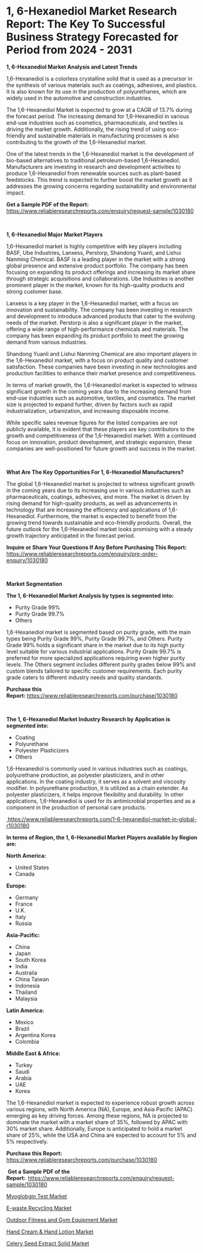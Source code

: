 <p><h1>1, 6-Hexanediol Market Research Report: The Key To Successful Business Strategy Forecasted for Period from 2024 - 2031</h1></p><p><strong>1, 6-Hexanediol Market Analysis and Latest Trends</strong></p>
<p><p>1,6-Hexanediol is a colorless crystalline solid that is used as a precursor in the synthesis of various materials such as coatings, adhesives, and plastics. It is also known for its use in the production of polyurethanes, which are widely used in the automotive and construction industries.</p><p>The 1,6-Hexanediol Market is expected to grow at a CAGR of 13.7% during the forecast period. The increasing demand for 1,6-Hexanediol in various end-use industries such as cosmetics, pharmaceuticals, and textiles is driving the market growth. Additionally, the rising trend of using eco-friendly and sustainable materials in manufacturing processes is also contributing to the growth of the 1,6-Hexanediol market.</p><p>One of the latest trends in the 1,6-Hexanediol market is the development of bio-based alternatives to traditional petroleum-based 1,6-Hexanediol. Manufacturers are investing in research and development activities to produce 1,6-Hexanediol from renewable sources such as plant-based feedstocks. This trend is expected to further boost the market growth as it addresses the growing concerns regarding sustainability and environmental impact.</p></p>
<p><strong>Get a Sample PDF of the Report:&nbsp;</strong> <a href="https://www.reliableresearchreports.com/enquiry/request-sample/1030180">https://www.reliableresearchreports.com/enquiry/request-sample/1030180</a></p>
<p>&nbsp;</p>
<p><strong>1, 6-Hexanediol Major Market Players</strong></p>
<p><p>1,6-Hexanediol market is highly competitive with key players including BASF, Ube Industries, Lanxess, Perstorp, Shandong Yuanli, and Lishui Nanming Chemical. BASF is a leading player in the market with a strong global presence and extensive product portfolio. The company has been focusing on expanding its product offerings and increasing its market share through strategic acquisitions and collaborations. Ube Industries is another prominent player in the market, known for its high-quality products and strong customer base.</p><p>Lanxess is a key player in the 1,6-Hexanediol market, with a focus on innovation and sustainability. The company has been investing in research and development to introduce advanced products that cater to the evolving needs of the market. Perstorp is also a significant player in the market, offering a wide range of high-performance chemicals and materials. The company has been expanding its product portfolio to meet the growing demand from various industries.</p><p>Shandong Yuanli and Lishui Nanming Chemical are also important players in the 1,6-Hexanediol market, with a focus on product quality and customer satisfaction. These companies have been investing in new technologies and production facilities to enhance their market presence and competitiveness.</p><p>In terms of market growth, the 1,6-Hexanediol market is expected to witness significant growth in the coming years due to the increasing demand from end-use industries such as automotive, textiles, and cosmetics. The market size is projected to expand further, driven by factors such as rapid industrialization, urbanization, and increasing disposable income.</p><p>While specific sales revenue figures for the listed companies are not publicly available, it is evident that these players are key contributors to the growth and competitiveness of the 1,6-Hexanediol market. With a continued focus on innovation, product development, and strategic expansion, these companies are well-positioned for future growth and success in the market.</p></p>
<p>&nbsp;</p>
<p><strong>What Are The Key Opportunities For 1, 6-Hexanediol Manufacturers?</strong></p>
<p><p>The global 1,6-Hexanediol market is projected to witness significant growth in the coming years due to its increasing use in various industries such as pharmaceuticals, coatings, adhesives, and more. The market is driven by rising demand for high-quality products, as well as advancements in technology that are increasing the efficiency and applications of 1,6-Hexanediol. Furthermore, the market is expected to benefit from the growing trend towards sustainable and eco-friendly products. Overall, the future outlook for the 1,6-Hexanediol market looks promising with a steady growth trajectory anticipated in the forecast period.</p></p>
<p><strong>Inquire or Share Your Questions If Any Before Purchasing This Report:</strong> <a href="https://www.reliableresearchreports.com/enquiry/pre-order-enquiry/1030180">https://www.reliableresearchreports.com/enquiry/pre-order-enquiry/1030180</a></p>
<p>&nbsp;</p>
<p><strong>Market Segmentation</strong></p>
<p><strong>The 1, 6-Hexanediol Market Analysis by types is segmented into:</strong></p>
<p><ul><li>Purity Grade 99%</li><li>Purity Grade 99.7%</li><li>Others</li></ul></p>
<p><p>1,6-Hexanediol market is segmented based on purity grade, with the main types being Purity Grade 99%, Purity Grade 99.7%, and Others. Purity Grade 99% holds a significant share in the market due to its high purity level suitable for various industrial applications. Purity Grade 99.7% is preferred for more specialized applications requiring even higher purity levels. The Others segment includes different purity grades below 99% and custom blends tailored to specific customer requirements. Each purity grade caters to different industry needs and quality standards.</p></p>
<p><strong>Purchase this Report:&nbsp;</strong><a href="https://www.reliableresearchreports.com/purchase/1030180">https://www.reliableresearchreports.com/purchase/1030180</a></p>
<p>&nbsp;</p>
<p><strong>The 1, 6-Hexanediol Market Industry Research by Application is segmented into:</strong></p>
<p><ul><li>Coating</li><li>Polyurethane</li><li>Polyester Plasticizers</li><li>Others</li></ul></p>
<p><p>1,6-Hexanediol is commonly used in various industries such as coatings, polyurethane production, as polyester plasticizers, and in other applications. In the coating industry, it serves as a solvent and viscosity modifier. In polyurethane production, it is utilized as a chain extender. As polyester plasticizers, it helps improve flexibility and durability. In other applications, 1,6-Hexanediol is used for its antimicrobial properties and as a component in the production of personal care products.</p></p>
<p><a href="https://www.reliableresearchreports.com/1-6-hexanediol-market-in-global-r1030180">&nbsp;https://www.reliableresearchreports.com/1-6-hexanediol-market-in-global-r1030180</a></p>
<p><strong>In terms of Region, the 1, 6-Hexanediol Market Players available by Region are:</strong></p>
<p>
    <p> <strong> North America: </strong>
        <ul>
            <li>United States</li>
            <li>Canada</li>
        </ul>
        </p> 
    <p> <strong> Europe: </strong>
        <ul>
            <li>Germany</li>
            <li>France</li>
            <li>U.K.</li>
            <li>Italy</li>
            <li>Russia</li>
        </ul>
        </p> 
    <p> <strong> Asia-Pacific: </strong>
        <ul>
            <li>China</li>
            <li>Japan</li>
            <li>South Korea</li>
            <li>India</li>
            <li>Australia</li>
            <li>China Taiwan</li>
            <li>Indonesia</li>
            <li>Thailand</li>
            <li>Malaysia</li>
        </ul>
        </p> 
    <p> <strong> Latin America: </strong>
        <ul>
            <li>Mexico</li>
            <li>Brazil</li>
            <li>Argentina Korea</li>
            <li>Colombia</li>
        </ul>
        </p> 
    <p> <strong> Middle East & Africa: </strong>
        <ul>
            <li>Turkey</li>
            <li>Saudi</li>
            <li>Arabia</li>
            <li>UAE</li>
            <li>Korea</li>
        </ul>
    </p>
    </p>
<p><p>The 1,6-Hexanediol market is expected to experience robust growth across various regions, with North America (NA), Europe, and Asia Pacific (APAC) emerging as key driving forces. Among these regions, NA is projected to dominate the market with a market share of 35%, followed by APAC with 30% market share. Additionally, Europe is anticipated to hold a market share of 25%, while the USA and China are expected to account for 5% and 5% respectively.</p></p>
<p><strong>Purchase this Report: </strong><a href="https://www.reliableresearchreports.com/purchase/1030180">https://www.reliableresearchreports.com/purchase/1030180</a></p>
<p>&nbsp;<strong>Get a Sample PDF of the Report:&nbsp;&nbsp;</strong><a href="https://www.reliableresearchreports.com/enquiry/request-sample/1030180">https://www.reliableresearchreports.com/enquiry/request-sample/1030180</a></p>
<p><strong></strong></p>
<p><p><a href="https://www.linkedin.com/pulse/myoglobgin-test-market-analysis-sze-forecasted-period-from-96ofe">Myoglobgin Test Market</a></p><p><a href="https://github.com/Alonsoolds3wq1d81czn8rbol/Market-Research-Report-List-2/blob/main/e-waste-recycling-market.md">E-waste Recycling Market</a></p><p><a href="https://issuu.com/reportprime-2/docs/outdoor-fitness-and-gym-equipment-market-size-2030">Outdoor Fitness and Gym Equipment Market</a></p><p><a href="https://www.linkedin.com/pulse/analyzing-hand-cream-amp-lotion-market-global-industry-perspective-ev5zf">Hand Cream & Hand Lotion Market</a></p><p><a href="https://github.com/yemakinde/Market-Research-Report-List-2/blob/main/celery-seed-extract-solid-market.md">Celery Seed Extract Solid Market</a></p></p>